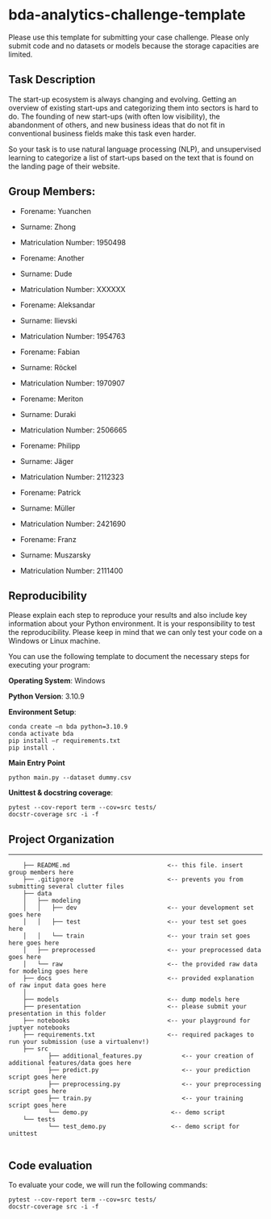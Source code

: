 # bda-analytics-challenge-template  

Please use this template for submitting your case challenge. 
Please only submit code and no datasets or models because the storage capacities are limited.

## Task Description
The start-up ecosystem is always changing and evolving. Getting an overview of existing start-ups and categorizing them into sectors is hard to do. The founding of new start-ups (with often low visibility), the abandonment of others, and new business ideas that do not fit in conventional business fields make this task even harder.

So your task is to use natural language processing (NLP), and unsupervised learning to categorize a list of start-ups based on the text that is found on the landing page of their website.

## Group Members: 
- Forename: Yuanchen
- Surname: Zhong
- Matriculation Number: 1950498

- Forename: Another
- Surname: Dude
- Matriculation Number: XXXXXX

- Forename: Aleksandar
- Surname: Ilievski
- Matriculation Number: 1954763

- Forename: Fabian
- Surname: Röckel
- Matriculation Number: 1970907

- Forename: Meriton
- Surname: Duraki
- Matriculation Number: 2506665

- Forename: Philipp
- Surname: Jäger
- Matriculation Number: 2112323

- Forename: Patrick
- Surname: Müller
- Matriculation Number: 2421690

- Forename: Franz   
- Surname: Muszarsky
- Matriculation Number: 2111400


## Reproducibility
Please explain each step to reproduce your results and also include key information about your Python environment. 
It is your responsibility to test the reproducibility. Please keep in mind that we can only test your code on a 
Windows or Linux machine. 

You can use the following template to document the necessary steps for executing your program:

**Operating System**: Windows

**Python Version**: 3.10.9

**Environment Setup**: 
````
conda create –n bda python=3.10.9
conda activate bda
pip install –r requirements.txt
pip install .
````

**Main Entry Point**
````
python main.py --dataset dummy.csv
````

**Unittest & docstring coverage**:
````
pytest --cov-report term --cov=src tests/
docstr-coverage src -i -f
````  


## Project Organization
------------
```
    ├── README.md 							<-- this file. insert group members here
    ├── .gitignore 						    <-- prevents you from submitting several clutter files
    ├── data
    │   ├── modeling
    │   │   ├── dev 						<-- your development set goes here
    │   │   ├── test 						<-- your test set goes here
    │   │   └── train 						<-- your train set goes here goes here
    │   ├── preprocessed 					<-- your preprocessed data goes here
    │   └── raw								<-- the provided raw data for modeling goes here
    ├── docs								<-- provided explanation of raw input data goes here
    │
    ├── models								<-- dump models here
    ├── presentation                        <-- please submit your presentation in this folder
    ├── notebooks							<-- your playground for juptyer notebooks
    ├── requirements.txt 					<-- required packages to run your submission (use a virtualenv!)
    ├── src
           ├── additional_features.py 			<-- your creation of additional features/data goes here
           ├── predict.py 						<-- your prediction script goes here
           ├── preprocessing.py 				<-- your preprocessing script goes here
           ├── train.py 						<-- your training script goes here
           └── demo.py                       <-- demo script
    └── tests
           └── test_demo.py                  <-- demo script for unittest                
	
```
## Code evaluation

To evaluate your code, we will run the following commands:

````
pytest --cov-report term --cov=src tests/
docstr-coverage src -i -f
````
